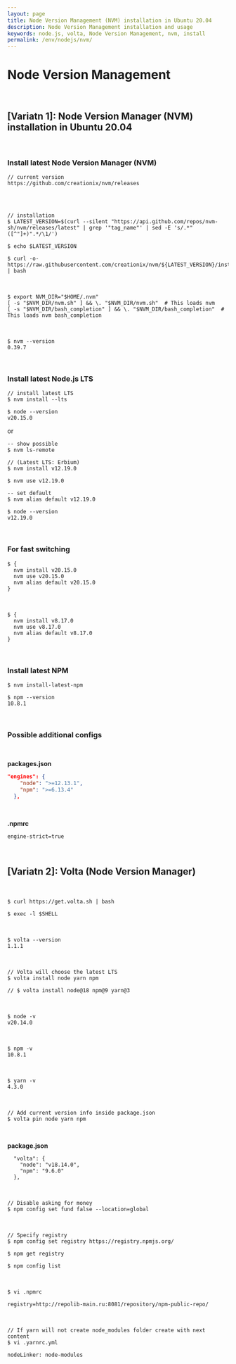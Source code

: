 ```yaml
---
layout: page
title: Node Version Management (NVM) installation in Ubuntu 20.04
description: Node Version Management installation and usage
keywords: node.js, volta, Node Version Management, nvm, install
permalink: /env/nodejs/nvm/
---
```


# Node Version Management

<br/>

## [Variatn 1]: Node Version Manager (NVM) installation in Ubuntu 20.04

<br/>

### Install latest Node Version Manager (NVM)

```
// current version
https://github.com/creationix/nvm/releases
```

<br/>

```

// installation
$ LATEST_VERSION=$(curl --silent "https://api.github.com/repos/nvm-sh/nvm/releases/latest" | grep '"tag_name"' | sed -E 's/.*"([^"]+)".*/\1/')

$ echo $LATEST_VERSION

$ curl -o- https://raw.githubusercontent.com/creationix/nvm/${LATEST_VERSION}/install.sh | bash
```

<br/>

```
$ export NVM_DIR="$HOME/.nvm"
[ -s "$NVM_DIR/nvm.sh" ] && \. "$NVM_DIR/nvm.sh"  # This loads nvm
[ -s "$NVM_DIR/bash_completion" ] && \. "$NVM_DIR/bash_completion"  # This loads nvm bash_completion
```

<br/>

```
$ nvm --version
0.39.7
```

<br/>

### Install latest Node.js LTS

```
// install latest LTS
$ nvm install --lts

$ node --version
v20.15.0
```

or

```
-- show possible
$ nvm ls-remote

// (Latest LTS: Erbium)
$ nvm install v12.19.0

$ nvm use v12.19.0

-- set default
$ nvm alias default v12.19.0

$ node --version
v12.19.0
```

<br/>

### For fast switching

```
$ {
  nvm install v20.15.0
  nvm use v20.15.0
  nvm alias default v20.15.0
}
```

<br/>

```
$ {
  nvm install v8.17.0
  nvm use v8.17.0
  nvm alias default v8.17.0
}
```

<br/>

### Install latest NPM

```
$ nvm install-latest-npm

$ npm --version
10.8.1
```

<br/>

### Possible additional configs

<br/>

**packages.json**

```json
"engines": {
    "node": ">=12.13.1",
    "npm": ">=6.13.4"
  },
```

<br/>

**.npmrc**

```
engine-strict=true
```

<br/>

## [Variatn 2]: Volta (Node Version Manager)

<br/>

```
$ curl https://get.volta.sh | bash

$ exec -l $SHELL
```

<br/>

```
$ volta --version
1.1.1
```

<br/>

<!--
pnpm
-->

```
// Volta will choose the latest LTS
$ volta install node yarn npm

// $ volta install node@18 npm@9 yarn@3
```

<br/>

```
$ node -v
v20.14.0
```

<br/>

```
$ npm -v
10.8.1
```

<br/>

```
$ yarn -v
4.3.0
```

<!--

```
$ pnpm -v
8.14.1
``` -->

<br/>

```
// Add current version info inside package.json
$ volta pin node yarn npm
```

<br/>

**package.json**

```
  "volta": {
    "node": "v18.14.0",
    "npm": "9.6.0"
  },
```

<br/>

```
// Disable asking for money
$ npm config set fund false --location=global
```

<br/>

```
// Specify registry
$ npm config set registry https://registry.npmjs.org/

$ npm get registry

$ npm config list
```

<br/>

```
$ vi .npmrc

registry=http://repolib-main.ru:8081/repository/npm-public-repo/
```

<br/>

```
// If yarn will not create node_modules folder create with next content
$ vi .yarnrc.yml
```

```
nodeLinker: node-modules
```
